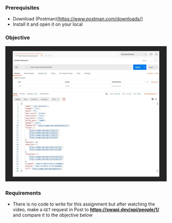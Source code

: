 ### Prerequisites
* Download (Postman)[https://www.postman.com/downloads/]
* Install it and open it on your local

### Objective
![objective](target/image.jpg)

### Requirements
* There is no code to write for this assignment but after watching the video, make a `GET` request in Post to **https://swapi.dev/api/people/1/** and compare it to the objective below